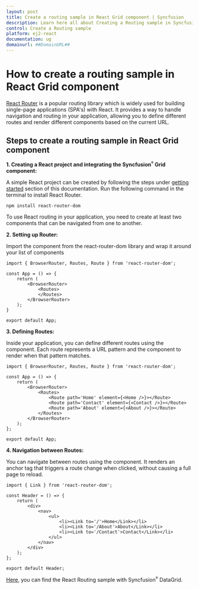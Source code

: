 ```yaml
---
layout: post
title: Create a routing sample in React Grid component | Syncfusion
description: Learn here all about Creating a Routing sample in Syncfusion React Grid component of Syncfusion Essential JS 2 and more.
control: Create a Routing sample
platform: ej2-react
documentation: ug
domainurl: ##DomainURL##
---
```


# How to create a routing sample in React Grid component

[React Router](https://reactrouter.com/en/main) is a popular routing library which is widely used for building single-page applications (SPA's) with React.  It provides a way to handle navigation and routing in your application, allowing you to define different routes and render different components based on the current URL.

## Steps to create a routing sample in React Grid component

**1. Creating a React project and integrating the Syncfusion<sup style="font-size:70%">&reg;</sup> Grid component:**

A simple React project can be created by following the steps under [getting started](https://ej2.syncfusion.com/react/documentation/grid/getting-started) section of this documentation. Run the following command in the terminal to install React Router.

```
npm install react-router-dom
```

To use React routing in your application, you need to create at least two components that can be navigated from one to another.

**2. Setting up Router:**

Import the <BrowserRouter> component from the react-router-dom library and wrap it around your list of <Routes> components

```
import { BrowserRouter, Routes, Route } from 'react-router-dom';

const App = () => {
    return (
        <BrowserRouter>
            <Routes>
            </Routes>
        </BrowserRouter>
    );
}

export default App;
```

**3. Defining Routes:**

 Inside your application, you can define different routes using the <Route> component. Each route represents a URL pattern and the component to render when that pattern matches.

```
import { BrowserRouter, Routes, Route } from 'react-router-dom';

const App = () => {
    return (
        <BrowserRouter>
            <Routes>
                <Route path='Home' element={<Home />}></Route>
                <Route path='Contact' element={<Contact />}></Route>
                <Route path='About' element={<About />}></Route>
            </Routes>
        </BrowserRouter>
    ); 
};

export default App;
```

**4. Navigation between Routes:**

 You can navigate between routes using the <Link> component. It renders an anchor tag that triggers a route change when clicked, without causing a full page to reload.

```
import { Link } from 'react-router-dom';

const Header = () => {
    return (
        <div>
            <nav>
                <ul>
                    <li><Link to='/'>Home</Link></li>
                    <li><Link to='/About'>About</Link></li>
                    <li><Link to='/Contact'>Contact</Link></li>
                </ul>
            </nav>
        </div>
    );
};

export default Header;
```
[Here](https://github.com/SyncfusionExamples/DataGrid-routing-react), you can find the React Routing sample with Syncfusion<sup style="font-size:70%">&reg;</sup> DataGrid.